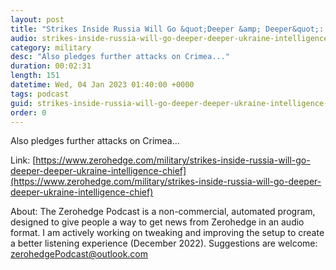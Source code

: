 ```yaml
---
layout: post
title: "Strikes Inside Russia Will Go &quot;Deeper &amp; Deeper&quot;: Ukraine Intelligence Chief"
audio: strikes-inside-russia-will-go-deeper-deeper-ukraine-intelligence-chief-0
category: military
desc: "Also pledges further attacks on Crimea..."
duration: 00:02:31
length: 151
datetime: Wed, 04 Jan 2023 01:40:00 +0000
tags: podcast
guid: strikes-inside-russia-will-go-deeper-deeper-ukraine-intelligence-chief-0
order: 0
---
```

Also pledges further attacks on Crimea...

Link: [https://www.zerohedge.com/military/strikes-inside-russia-will-go-deeper-deeper-ukraine-intelligence-chief](https://www.zerohedge.com/military/strikes-inside-russia-will-go-deeper-deeper-ukraine-intelligence-chief)

About: The Zerohedge Podcast is a non-commercial, automated program, designed to give people a way to get news from Zerohedge in an audio format.  I am actively working on tweaking and improving the setup to create a better listening experience (December 2022).  Suggestions are welcome: [zerohedgePodcast@outlook.com](mailto:zerohedgePodcast@outlook.com)